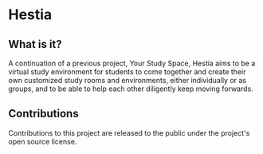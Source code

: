 # Hestia

## What is it?

A continuation of a previous project, Your Study Space, Hestia aims to be a virtual study environment for students to come together and create their own customized study rooms and environments, either individually or as groups, and to be able to help each other diligently keep moving forwards.

## Contributions

Contributions to this project are released to the public under the project's open source license.
